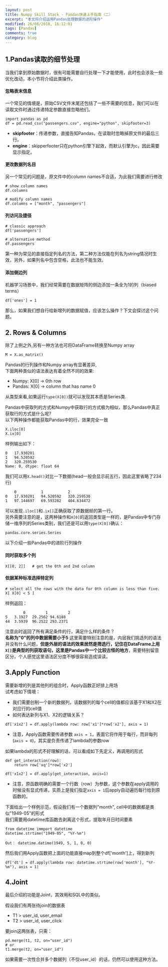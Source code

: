 ```yaml
---
layout: post
title: Numpy Skill Stack - Pandas快速上手指南（二）
excerpt: "本文将介绍运用Pandas处理数据的进阶操作"
modified: 26/08/2018, 16:12:01
tags: [Pandas]
comments: true
category: blog
---
```


## 1.Pandas读取的细节处理

当我们拿到原始数据时，很有可能需要自行处理一下才能使用，此时也会涉及一些优化改动，本小节将介绍此类操作。

#### 忽略表末信息
一个常见的情境是，原始CSV文件末尾还包括了一些不需要的信息，我们可以在读取文件时通过传递特定参数直接忽略他们。
```
import pandas as pd
df = pd.read_csv("passengers.csv", engine="python", skipfooter=3)
```
- **skipfooter**：传递参数，直接告知Pandas，在读取时忽略掉原文件的最后三行。
- **engine**：skipperfooter只在python引擎下起效，而默认引擎为c，因此需要显示指定。

#### 更改数据列名目
另一个常见的问题是，原文件中的column names不合适，为此我们需要进行修改
```
# show column names
df.columns

# modify column names
df.columns = ["month", "passengers"]
```
#### 列访问及捷径
```
# classic approach
df['passengers']

# alternative method
df.passengers
```
第一种为常见的直接指定列名的方法，第二种方法仅能在列名为string情况时生效，另外，如果列名中包含空格，此法也不能生效。

#### 添加侧边列
机器学习场景中，我们经常需要在数据矩阵的侧边添加一条全为1的列（biased terms）
```
df['ones'] = 1
```
那么，如果我们想自行给新增列的数据赋值，应该怎么操作？下文会探讨这个问题。


## 2. Rows & Columns
除了上例之外,另有一种方法也可将DataFrame转换至Numpy array

```
M = X.as_matrix()
```
Pandas的行列操作和Numpy array有显著差异,  
下面两种类似的语法表达有着全然不同的效果:
- Numpy: X[0] -> 0th row
- Pandas: X[0] -> column that has name 0

从类型来看,如果运行`type(X[0])`就可以发现其本质是Series类.

Pandas中获取列的方式和Numpy中获取行的方式极为相似，那么Pandas中真正获取行的方式是什么呢?  
以下两种操作都能获取Pandas中的行，效果完全一致
```
X.iloc[0]
X.ix[0]
```
样例输出如下：
```
0	17.930201
1	94.520592
2	320.259530
Name: 0, dtype: float 64
```
我们可以用`X.head()`对比一下数据(head一般会显示前五行，因此这里省略了234行)
```
	0			1			2
0	17.930201	94.520592	320.259530
1	97.144697	69.593282	404.634472
```
可以发现`.iloc[]`和`.ix[]`正确获取了原数据帧的第一行。  
另外需要注意的是，这两种操作和`X[0]`的返回类型是一样的，是Pandas中专门存储一维序列的Series类别，我们还是可以用`type(X[0])`确认：
```
pandas.core.series.Series
```

以下介绍一些Pandas中的进阶行列操作
#### 同时获取多个列
```
X[[0, 2]]	# get the 0th and 2nd column
```
#### 依据某种标准选择特定列
```
# select all the rows with the data for 0th column is less than five.
X[ X[0] < 5 ]
```
样例返回：
```
		0		  1		    2
5	3.1927	29.2562	94.6188
44	3.5939	96.2522	293.2371
```
注意此时返回了所有满足条件的行，满足什么样的条件？  
**名称为"0"的列中数据需要小于5**
这里需要特别注意的是，内层我们挑选列的语法并没有什么问题，**但是外层的语法的效果居然是筛选行，记住在DataFrame上用`X[]`是典型的列获取语句，这里是Pandas中一个比较古怪的地方**，需要特别留意区分，个人感觉这里语法区分度不够很容易造成误读。

## 3.Apply Function
需要新增的列是其他列的组合时，Apply函数正好排上用场  
试考虑如下情境：
- 我们需要创制一个新的数据列，该数据列的每个cell的值都应该基于X1和X2在对应行的cell值
- 如何表达新列与X1、X2的逻辑关系？

```
df['x1x2'] = df.apply(lambda row: row['x1']*row['x2'], axis = 1)
```

- 注意，Apply函数需要传递参数 `axis = 1`，表面它将作用于每行，而非每列(`axis = 0`)，其实是负责传递了lambda的参数row

如果lambda的形式不好理解的话，可以看成如下先定义，再调用的形式
```
def get_interaction(row):
	return row['xq']*row['x2']
    
df['x1x2'] = df.apply(get_interaction, axis=1)
```
- 注意，原函数明确的需要一个行数（row）为参数，这个参数在apply调用的时候没有显式传递，实质上是我们指定`axis = 1`后apply自动遍历每行给到原函数的。

下面给出一个样例示范，假设我们有一个数据列"month", cell中的数据都是类似"1949-05"的形式  
我们需要用datetime库函数去剥离这个形式，提取年月日时间要素
```
from datetime immport datetime
datetime.strtime("1949-05", "%Y-%m")

Out： datetime.datime(1949, 5, 1, 0, 0)
```
然后我们用Apply函数把上面的功能直接map到整个df['month']上，得到新列
```
df['dt'] = df.apply(lambda row: datetime.strtime(row['month'], "%Y-%m"), axis = 1)
```

## 4.Joint
最后介绍的功能是Joint，其效用和SQL中的类似。

假设我们有两张待join的数据表  
- T1 > user_id, user_email
- T2 > user_id, user_click

要join这两张表，只需：
```
pd.merge(t1, t2, on="user_id")
# or
t1.merge(t2, on="user_id")
```

如果需要一次性合并多个数据列（不仅user_id）的话，仍然可以使用这种方法。
